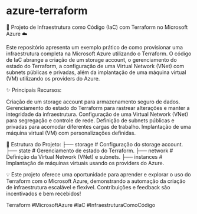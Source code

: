 # azure-terraform
🚀 Projeto de Infraestrutura como Código (IaC) com Terraform no Microsoft Azure ☁️

Este repositório apresenta um exemplo prático de como provisionar uma infraestrutura completa na Microsoft Azure utilizando o Terraform. O código de IaC abrange a criação de um storage account, o gerenciamento do estado do Terraform, a configuração de uma Virtual Network (VNet) com subnets públicas e privadas, além da implantação de uma máquina virtual (VM) utilizando os providers do Azure.

✨ Principais Recursos:

Criação de um storage account para armazenamento seguro de dados.
Gerenciamento do estado do Terraform para rastrear alterações e manter a integridade da infraestrutura.
Configuração de uma Virtual Network (VNet) para segregação e controle de rede.
Definição de subnets públicas e privadas para acomodar diferentes cargas de trabalho.
Implantação de uma máquina virtual (VM) com personalizações definidas.

📂 Estrutura do Projeto:
├── storage # Configuração do storage account.
├── state # Gerenciamento de estado do Terraform.
├── network # Definição da Virtual Network (VNet) e subnets.
├── instances # Implantação de máquinas virtuais usando os providers do Azure.

💡 Este projeto oferece uma oportunidade para aprender e explorar o uso do Terraform com o Microsoft Azure, demonstrando a automação da criação de infraestrutura escalável e flexível. Contribuições e feedback são incentivados e bem recebidos!

Terraform #MicrosoftAzure #IaC #InfraestruturaComoCódigo

